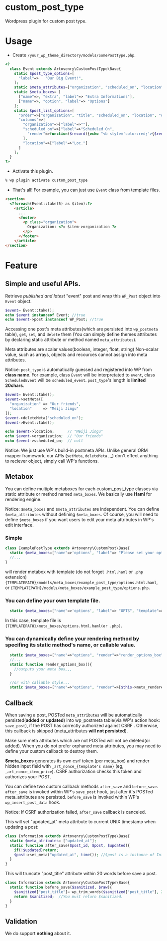 # custom_post_type
Wordpress plugin for custom post type.

# Usage
+ Create `/your_wp_theme_directory/models/SomePostType.php`.
```php
<?
  class Event extends Artovenry\CustomPostType\Base{
    static $post_type_options=[
      "label"=>   "Our Big Event!",
    ];
    static $meta_attributes=["organization", "scheduled_on", "location"];
    static $meta_boxes= [
      ["name"=>, "extra", "label"=> "Extra Informations"],
      ["name"=>, "option", "label"=> "Options"]
    ];
    static $post_list_options=[
      "order"=>["organization", "title", "scheduled_on", "location", "date"],
      "columns"=>[
        "organization"=>["label"=>""],
        "scheduled_on"=>["label"=>"Scheduled On",
          "render"=>function($record){echo "<b style='color:red;'>{$record->scheduled_on}</b>";},
        ],
        "location"=>["label"=>"Loc."]
      ]
    ];
  }
?>
```
+ Activate this plugin.
```bash
% wp plugin activate custom_post_type
```

+ That's all! For example, you can just use `Event` class from template files.
```html
<section>
  <?foreach(Event::take(5) as $item):?>
    <article>
      ...
      <footer>
        <p class="organization">
          Organization: <?= $item->organization ?>
        </p>
      </footer>
    </article>
</section>
```

# Feature
## Simple and useful APIs.

Retrieve *published and latest* "event" post and wrap this `WP_Post` object into `Event` object.

```php
$event= Event::take();
echo $event instanceof Event; //true
echo $event->post instanceof WP_Post; //true
```

Accessing one post's meta attributes(which are persisted into `wp_postmeta` table), `get`, `set`, and `delete` them (You can simply define themes attributes by declaring static attribute or method named `meta_attributes`).

Meta attributes are scalar values(boolean, integer, float, string) Non-scalar value, such as arrays, objects and recources cannot assign into meta attributes.

Notice: `post_type` is automatically guessed and registered into WP from **class name**. For example, class `Event` will be interpretated to `event`, class `ScheduledEvent` will be `scheduled_event`. `post_type`'s length  is **limited 20chars**.

```php
$event= Event::take();
$event->setMeta([
  "organization" => "Our friends",
  "location"     => "Meiji Jingu"
]);
$event->deleteMeta("scheduled_on");
$event->Event::take();

echo $event->location;      // "Meiji Jingu"
echo $event->organization;  // "Our friends"
echo $event->scheduled_on;  // null
```

Notice: We just use WP's build-in postmeta APIs. Unlike general ORM mapper framework, our APIs (`setMeta`, `deleteMeta` ,,,) don't effect anything to reciever object, simply call WP's functions.

## Metabox

You can define multiple metaboxes for each custom_post_type classes via static attribute or method named `meta_boxes`. We basically use **Haml** for rendering engine.

Notice: `$meta_boxes` and `$meta_attributes` are independent. You can define `$meta_attributes` without defining `$meta_boxes`. Of course, you will need to define `$meta_boxes` if you want users to edit your meta attributes in WP's edit interface.

### Simple

```php
class ExamplePostType extends Artovenry\CustomPost\Base{
  static $meta_boxes=["name"=>'options', "label"=> "Please set your options!"];
  //...
}
```

will render metabox with template (do not forget `.html.haml` or `.php` extension) `{TEMPLATEPATH}/models/meta_boxes/example_post_type/options.html.haml`, or `{TEMPLATEPATH}/models/meta_boxes/example_post_type/options.php`.

### You can define your own template file.

```php
  static $meta_boxes=["name"=>'options', "label"=> "OPTS", "template"=>"options"];
```

In this case, template file is `{TEMPLATEPATH}/meta_boxes/options.html.haml(or .php)`.

### You can dynamically define your rendering method by specifing its static method's name, or callable value.

```php
  static $meta_boxes=["name"=>"options", "render"=>"render_options_box"];
  //...
  static function render_options_box(){
    //outputs your meta box,,,
  }

  //or with callable style...
  static $meta_boxes=["name"=>"options", "render"=>[$this->meta_renderer, "render"]]

```

## Callback
When saving a post, POSTed `meta_attributes` will be automatically persisted(**added** or **updated**) into wp_postmeta table(via WP's action hook: `save_post`), if the POST has correctly authorized against CSRF . Otherwise, this callback is skipped (meta_attributes **will not persisted**).

Make sure meta attributes which are not POSTed will not be deleted(or added). When you do not prefer orphaned meta attributes, you may need to define your custom callback to destroy them.

**$meta_boxes** generates its own csrf token (per meta_box) and render hidden  input field with `_art_nonce_{template's name}` (eg, `_art_nonce_item_price`).
CSRF authorization checks this token and authorizes your POST.

You can define two custom callback methods `after_save` and `before_save`. `after_save` is invoked within WP's `save_post` hook, just after it's POSTed meta_attributes are persisted. `before_save` is invoked within WP's `wp_insert_post_data` hook.

Notice: If CSRF authorization failed, `after_save` callback is canceled.

This will set "updated_at" meta attribute to current UNIX timestamp when updating a post:

```php
class Information extends Artovenry\CustomPostType\Base{
  static $meta_atributes= ["updated_at"];
  static function after_save($post_id, $post, $updated){
    if(!$updated)return;
    $post->set_meta("updated_at", time()); //$post is a instance of Information, not a WP_Post
  }
}
```

This will truncate "post_title" attribute within 20 words before save a post.

```php
class Information extends Artovenry\CustomPostType\Base{
  static function before_save($sanitized, $raw){
    $sanitized["post_title"]= wp_trim_words($sanitized["post_title"], 20);
    return $sanitized;  //You must return $sanitized.
  }
}
```

## Validation

We do support **nothing** about it.
